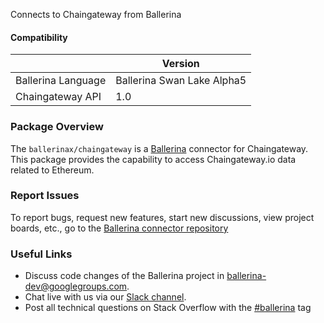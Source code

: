 Connects to Chaingateway from Ballerina

#### Compatibility
|                        | Version                    |
|------------------------|----------------------------|
|   Ballerina Language   | Ballerina Swan Lake Alpha5 |
|    Chaingateway API    |             1.0            |

### Package Overview
The `ballerinax/chaingateway` is a [Ballerina](https://ballerina.io/) connector for Chaingateway.
This package provides the capability to access Chaingateway.io data related to Ethereum. 
### Report Issues
To report bugs, request new features, start new discussions, view project boards, etc., go to the [Ballerina connector repository](link)
### Useful Links
- Discuss code changes of the Ballerina project in [ballerina-dev@googlegroups.com](mailto:ballerina-dev@googlegroups.com).
- Chat live with us via our [Slack channel](https://ballerina.io/community/slack/).
- Post all technical questions on Stack Overflow with the [#ballerina](https://stackoverflow.com/questions/tagged/ballerina) tag
